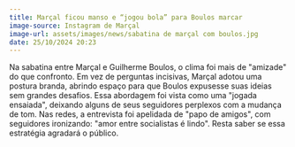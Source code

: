 ```yaml
---
title: Marçal ficou manso e “jogou bola” para Boulos marcar
image-source: Instagram de Marçal
image-url: assets/images/news/sabatina de marçal com boulos.jpg
date: 25/10/2024 20:23
---
```


Na sabatina entre Marçal e Guilherme Boulos, o clima foi mais de "amizade" do que confronto. Em vez de perguntas incisivas, Marçal adotou uma postura branda, abrindo espaço para que Boulos expusesse suas ideias sem grandes desafios. Essa abordagem foi vista como uma "jogada ensaiada", deixando alguns de seus seguidores perplexos com a mudança de tom. Nas redes, a entrevista foi apelidada de "papo de amigos", com seguidores ironizando: "amor entre socialistas é lindo". Resta saber se essa estratégia agradará o público.
